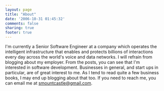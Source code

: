 ```yaml
---
layout: page
title: "About"
date: '2006-10-31 01:45:32'
comments: false
sharing: true
footer: true
---
```


I'm currently a Senior Software Engineer at a company which operates the
intelligent infrastructure that enables and protects billions of
interactions every day across the world's voice and data networks. I
will refrain from blogging about my employer. From the posts, you can
see that I'm interested in software development. Businesses in general, and
start ups in particular, are of great interest to me. As I tend to read
quite a few business books, I may end up blogging about that too. If you
need to reach me, you can email me at
[smountcastle@gmail.com](mailto:smountcastle@gmail.com).
